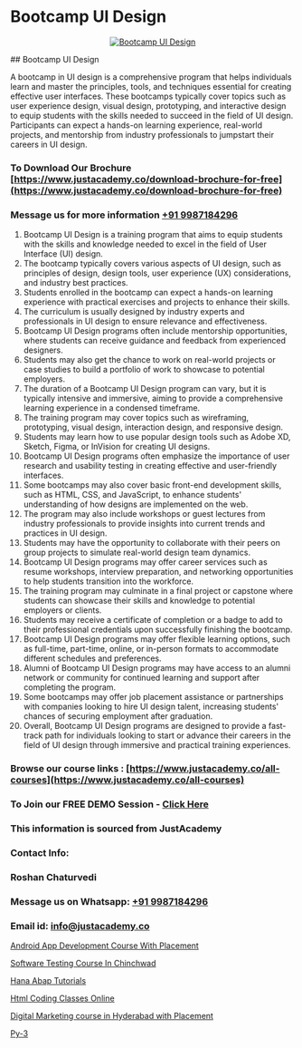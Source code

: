 # Bootcamp UI Design

<p align="center">
  <a href="https://justacademy.co/all-courses">
    <img src="https://ibb.co/CngWr2j" alt="Bootcamp UI Design">
  </a>
</p>
## Bootcamp UI Design

A bootcamp in UI design is a comprehensive program that helps individuals learn and master the principles, tools, and techniques essential for creating effective user interfaces. These bootcamps typically cover topics such as user experience design, visual design, prototyping, and interactive design to equip students with the skills needed to succeed in the field of UI design. Participants can expect a hands-on learning experience, real-world projects, and mentorship from industry professionals to jumpstart their careers in UI design.
### To Download Our Brochure [https://www.justacademy.co/download-brochure-for-free](https://www.justacademy.co/download-brochure-for-free)
### Message us for more information [+91 9987184296](https://api.whatsapp.com/send?phone=919987184296)
1) Bootcamp UI Design is a training program that aims to equip students with the skills and knowledge needed to excel in the field of User Interface (UI) design.
2) The bootcamp typically covers various aspects of UI design, such as principles of design, design tools, user experience (UX) considerations, and industry best practices.
3) Students enrolled in the bootcamp can expect a hands-on learning experience with practical exercises and projects to enhance their skills.
4) The curriculum is usually designed by industry experts and professionals in UI design to ensure relevance and effectiveness.
5) Bootcamp UI Design programs often include mentorship opportunities, where students can receive guidance and feedback from experienced designers.
6) Students may also get the chance to work on real-world projects or case studies to build a portfolio of work to showcase to potential employers.
7) The duration of a Bootcamp UI Design program can vary, but it is typically intensive and immersive, aiming to provide a comprehensive learning experience in a condensed timeframe.
8) The training program may cover topics such as wireframing, prototyping, visual design, interaction design, and responsive design.
9) Students may learn how to use popular design tools such as Adobe XD, Sketch, Figma, or InVision for creating UI designs.
10) Bootcamp UI Design programs often emphasize the importance of user research and usability testing in creating effective and user-friendly interfaces.
11) Some bootcamps may also cover basic front-end development skills, such as HTML, CSS, and JavaScript, to enhance students' understanding of how designs are implemented on the web.
12) The program may also include workshops or guest lectures from industry professionals to provide insights into current trends and practices in UI design.
13) Students may have the opportunity to collaborate with their peers on group projects to simulate real-world design team dynamics.
14) Bootcamp UI Design programs may offer career services such as resume workshops, interview preparation, and networking opportunities to help students transition into the workforce.
15) The training program may culminate in a final project or capstone where students can showcase their skills and knowledge to potential employers or clients.
16) Students may receive a certificate of completion or a badge to add to their professional credentials upon successfully finishing the bootcamp.
17) Bootcamp UI Design programs may offer flexible learning options, such as full-time, part-time, online, or in-person formats to accommodate different schedules and preferences.
18) Alumni of Bootcamp UI Design programs may have access to an alumni network or community for continued learning and support after completing the program.
19) Some bootcamps may offer job placement assistance or partnerships with companies looking to hire UI design talent, increasing students' chances of securing employment after graduation.
20) Overall, Bootcamp UI Design programs are designed to provide a fast-track path for individuals looking to start or advance their careers in the field of UI design through immersive and practical training experiences.

### Browse our course links : [https://www.justacademy.co/all-courses](https://www.justacademy.co/all-courses) 
### To Join our FREE DEMO Session - [Click Here](https://www.justacademy.co/register-for-course-demo)


### This information is sourced from JustAcademy
### Contact Info:
### Roshan Chaturvedi
### Message us on Whatsapp: [+91 9987184296](https://api.whatsapp.com/send?phone=919987184296)
### Email id: [info@justacademy.co](mailto:info@justacademy.co)
                
[Android App Development Course With Placement](https://www.linkedin.com/pulse/android-app-development-course-placement-justacademy-bay-area-wecgf/)

[Software Testing Course In Chinchwad](https://www.linkedin.com/pulse/software-testing-course-chinchwad-justacademy-bay-area-vfjfc?trackingId=hNRfn%2Fb82K%2FJNIiDmgyaZg%3D%3D&lipi=urn%3Ali%3Apage%3Ad_flagship3_company_admin%3Bs5%2FvGqECTA%2BmpH%2FwcWkKiQ%3D%3D)

[Hana Abap Tutorials](https://medium.com/@AkashSingh2052/hana-abap-tutorials-10d3d346ddb0)

[Html Coding Classes Online](https://medium.com/@prempja40/html-coding-classes-online-a78dac3bd742)

[Digital Marketing course in Hyderabad with Placement](https://justacademyin.github.io/justacademy/digital-marketing-course-in-hyderabad-with-placement)

[Py-3](https://justacademyin.github.io/justacademy/py-3)

